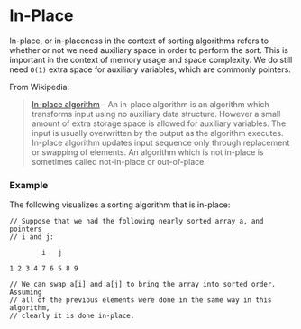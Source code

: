 # In-Place

In-place, or in-placeness in the context of sorting algorithms refers to whether or not we need 
auxiliary space in order to perform the sort. This is important in the context of memory usage and 
space complexity. We do still need `O(1)` extra space for auxiliary variables, which are commonly 
pointers.

From Wikipedia:

> [In-place algorithm](https://en.wikipedia.org/wiki/In-place_algorithm) - An in-place algorithm is 
an algorithm which transforms input using no auxiliary data structure. However a small amount of 
extra storage space is allowed for auxiliary variables. The input is usually overwritten by the 
output as the algorithm executes. In-place algorithm updates input sequence only through 
replacement or swapping of elements. An algorithm which is not in-place is sometimes called 
not-in-place or out-of-place.

### Example

The following visualizes a sorting algorithm that is in-place:

```
// Suppose that we had the following nearly sorted array a, and pointers 
// i and j:

        i   j  

1 2 3 4 7 6 5 8 9

// We can swap a[i] and a[j] to bring the array into sorted order. Assuming
// all of the previous elements were done in the same way in this algorithm,
// clearly it is done in-place.
```

